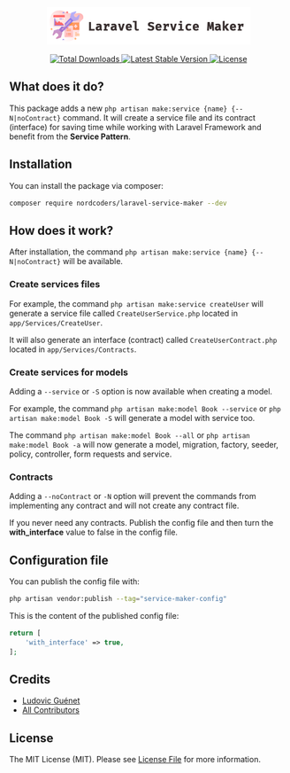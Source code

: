 <p align="center"><img src="./laravel-service-maker.png" alt="Laravel Service Maker"></p>

<p align="center">
    <a href="https://packagist.org/packages/nordcoders/laravel-service-maker">
        <img src="https://img.shields.io/packagist/dt/nordcoders/laravel-service-maker" alt="Total Downloads">
    </a>
    <a href="https://packagist.org/packages/nordcoders/laravel-service-maker">
        <img src="https://img.shields.io/packagist/v/nordcoders/laravel-service-maker" alt="Latest Stable Version">
    </a>
    <a href="https://packagist.org/packages/nordcoders/laravel-service-maker">
        <img src="https://img.shields.io/packagist/l/nordcoders/laravel-service-maker" alt="License">
    </a>
</p>

## What does it do?

This package adds a new `php artisan make:service {name} {--N|noContract}` command. It will create a service file and its contract (interface) for saving time while working with Laravel Framework and benefit from the **Service Pattern**.

## Installation

You can install the package via composer:

```bash
composer require nordcoders/laravel-service-maker --dev
```

## How does it work?

After installation, the command `php artisan make:service {name} {--N|noContract}` will be available.

### Create services files

For example, the command `php artisan make:service createUser` will generate a service file called `CreateUserService.php` located in `app/Services/CreateUser`.

It will also generate an interface (contract) called `CreateUserContract.php` located in `app/Services/Contracts`.

### Create services for models

Adding a ```--service``` or ```-S``` option is now available when creating a model.

For example, the command `php artisan make:model Book --service` or `php artisan make:model Book -S` will generate a model with service too.

The command `php artisan make:model Book --all` or `php artisan make:model Book -a` will now generate a model, migration, factory, seeder, policy, controller, form requests and service.

### Contracts

Adding a ```--noContract``` or ```-N``` option will prevent the commands from implementing any contract and will not create any contract file.

If you never need any contracts. Publish the config file and then turn the **with_interface** value to false in the config file.

## Configuration file

You can publish the config file with:

```bash
php artisan vendor:publish --tag="service-maker-config"
```

This is the content of the published config file:

```php
return [
    'with_interface' => true,
];
```

## Credits

- [Ludovic Guénet](https://github.com/ludoguenet)
- [All Contributors](../../contributors)

## License

The MIT License (MIT). Please see [License File](LICENSE.md) for more information.
